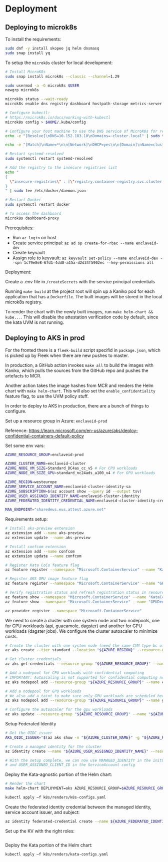# Deployment

## Deploying to microk8s

To install the requirements:

```bash
sudo dnf -y install skopeo jq helm dnsmasq
sudo snap install yq
```

To setup the `microk8s` cluster for local development:

```bash
# Install MicroK8s
sudo snap install microk8s --classic --channel=1.29

sudo usermod -a -G microk8s $USER
newgrp microk8s

microk8s status --wait-ready
microk8s enable dns registry dashboard hostpath-storage metrics-server

# Configure kubectl:
# https://microk8s.io/docs/working-with-kubectl
microk8s config > $HOME/.kube/config

# Configure your host machine to use the DNS service of MicroK8s for resolving service names within the  cluster. Fedora example using systemd-resolved:
echo -e "[Resolve]\nDNS=10.152.183.10\nDomains=~cluster.local" | sudo tee /etc/systemd/resolved.conf.d/microk8s.conf

echo -e "[Match]\nName=*\n\n[Network]\nDHCP=yes\n\n[Domain]\nName=cluster.local" | sudo tee /etc/systemd/network/10-microk8s.network

# Restart systemd-resolved
sudo systemctl restart systemd-resolved

# Add the registry to the insecure registries list
echo "
{
  \"insecure-registries\" : [\"registry.container-registry.svc.cluster.local:5000\"]
}
" | sudo tee /etc/docker/daemon.json

# Restart Docker
sudo systemctl restart docker

# To access the dashboard
microk8s dashboard-proxy
```

Prerequisites:

- Run `az login` on host
- Create service principal: `az ad sp create-for-rbac --name enclaveid-dev`
- Create keyvault
- Assign role to keyvault: `az keyvault set-policy --name enclaveid-dev --spn 1c79e8e8-67d1-4dd8-a15a-d2d34f5902ec --key-permissions all`

Deployment:

Create a .env file in `/createSecrets` with the service principal credentials

Running `make build` at the project root will spin up a Kaniko pod for each application that has a `Dockerfile`. The built images will be stored in the local microk8s registry.

To render the chart with the newly built images, run `make helm-chart && kube...`. This will disable the attestation verification code by default, since the kata UVM is not running.

## Deploying to AKS in prod

For the fronted there is a `fleek-build` script specifid in `package.json`, which is picked up by Fleek when there are new pushes to master.

In production, a GitHub action invokes `make all` to build the images with Kaniko, which pulls the sources from the GitHub repo and pushes the artefacts to MCR.

Another action takes the image hashes from MCR and renders the Helm chart with `make helm-chart`. This will also set the `enable_confidentiality` feature flag, to use the UVM policy stuff.

In order to deploy to AKS in production, there are a bunch of things to configure.

Set up a resource group in Azure: `enclaveid-prod`

Reference: <https://learn.microsoft.com/en-us/azure/aks/deploy-confidential-containers-default-policy>

Set some env vars:

```bash
AZURE_RESOURCE_GROUP=enclaveid-prod

AZURE_CLUSTER_NAME=enclaveid-cluster
AZURE_NODE_VM_SIZE=Standard_DC4as_cc_v5 # For CPU workloads
AZURE_NODE_VM_SIZE_GPU=standard_nc24ads_a100_v4 # For GPU workloads

AZURE_REGION=westeurope
AZURE_SERVICE_ACCOUNT_NAME=enclaveid-cluster-identity-sa
AZURE_SUBSCRIPTION=$(az account show --query id --output tsv)
AZURE_USER_ASSIGNED_IDENTITY_NAME=enclaveid-cluster-identity
AZURE_FEDERATED_IDENTITY_CREDENTIAL_NAME=enclaveid-cluster-identity-credential

MAA_ENDPOINT="sharedeus.eus.attest.azure.net"
```

Requirements setup:

```bash
# Install aks-preview extension
az extension add --name aks-preview
az extension update --name aks-preview

# Install confcom extension
az extension add --name confcom
az extension update --name confcom

# Register Kata CoCo feature flag
az feature register --namespace "Microsoft.ContainerService" --name "KataCcIsolationPreview"

# Register AKS GPU image feature flag
az feature register --namespace "Microsoft.ContainerService" --name "GPUDedicatedVHDPreview"

# Verify registration status and refresh registration status in resource provider
az feature show --namespace "Microsoft.ContainerService" --name "KataCcIsolationPreview"
az feature show --namespace "Microsoft.ContainerService" --name "GPUDedicatedVHDPreview"

az provider register --namespace "Microsoft.ContainerService"
```

We need to create a cluster with one system node and two nodepools, one for CPU workloads (api, guacamole, dagster) and another for GPU workloads (dagster jobs).
We configure the cluster autoscaler to minimize costs.

```bash
# Create the cluster with one system node (need the same CVM type bc of kata)
az aks create --tier standard --location "${AZURE_REGION}" --resource-group "${AZURE_RESOURCE_GROUP}" --name "${AZURE_CLUSTER_NAME}" --kubernetes-version 1.29 --os-sku AzureLinux --node-vm-size "${AZURE_NODE_VM_SIZE}" --node-count 1 --enable-oidc-issuer --enable-workload-identity --generate-ssh-keys  --enable-cluster-autoscaler

# Get cluster credentials
az aks get-credentials --resource-group "${AZURE_RESOURCE_GROUP}" --name "${AZURE_CLUSTER_NAME}" --overwrite-existing

# Add a nodepool for CPU workloads with confidential computing
# IMPORTANT: Autoscaling is not supported for confidential computing nodes. Configuring the autoscaler for this pool will make austoscaling fail for the whole cluster.
az aks nodepool add --resource-group "${AZURE_RESOURCE_GROUP}" --name cpupool --cluster-name "${AZURE_CLUSTER_NAME}" --node-count 2 --os-sku AzureLinux --node-vm-size "${AZURE_NODE_VM_SIZE}" --workload-runtime KataCcIsolation

# Add a nodepool for GPU workloads
# We also add a taint to make sure only GPU workloads are scheduled here
az aks nodepool add --resource-group "${AZURE_RESOURCE_GROUP}" --name gpupool --cluster-name "${AZURE_CLUSTER_NAME}" --node-count 0 --labels sku=gpu --node-taints sku=gpu:NoSchedule --node-vm-size "${AZURE_NODE_VM_SIZE_GPU}" --min-count 0 --max-count 1 --enable-cluster-autoscaler --aks-custom-headers UseGPUDedicatedVHD=true

# Configure the autoscaler for the gpu workloads
az aks update --resource-group "${AZURE_RESOURCE_GROUP}" --name "${AZURE_CLUSTER_NAME}" --cluster-autoscaler-profile skip-nodes-with-system-pods=false
```

Setup Federated Identity

```bash
# Get the OIDC issuer
AKS_OIDC_ISSUER="$(az aks show -n "${AZURE_CLUSTER_NAME}" -g "${AZURE_RESOURCE_GROUP}" --query "oidcIssuerProfile.issuerUrl" -otsv)"

# Create a managed identity for the cluster
az identity create --name "${AZURE_USER_ASSIGNED_IDENTITY_NAME}" --resource-group "${AZURE_RESOURCE_GROUP}" --location "${AZURE_REGION}" --subscription "${AZURE_SUBSCRIPTION}"

# With the setup complete, we can now use MANAGED_IDENTITY in the initContainer
# and USER_ASSIGNED_CLIENT_ID in the ServiceAccount config
```

Deploy the Kata-agnostic portion of the Helm chart:

```bash
# Render the chart
make helm-chart DEPLOYMENT=aks AZURE_RESOURCE_GROUP=$AZURE_RESOURCE_GROUP AZURE_USER_ASSIGNED_IDENTITY_NAME=$AZURE_USER_ASSIGNED_IDENTITY_NAME

kubectl apply –f k8s/renders/k8s-configs.yaml
```

Create the federated identity credential between the managed identity, service account issuer, and subject:

```bash
az identity federated-credential create --name ${AZURE_FEDERATED_IDENTITY_CREDENTIAL_NAME} --identity-name ${AZURE_USER_ASSIGNED_IDENTITY_NAME} --resource-group ${AZURE_RESOURCE_GROUP} --issuer ${AKS_OIDC_ISSUER} --subject system:serviceaccount:default:${AZURE_SERVICE_ACCOUNT_NAME}
```

Set up the KV with the right roles:

```bash

```

Deploy the Kata portion of the Helm chart:

```bash
kubectl apply –f k8s/renders/kata-configs.yaml
```
